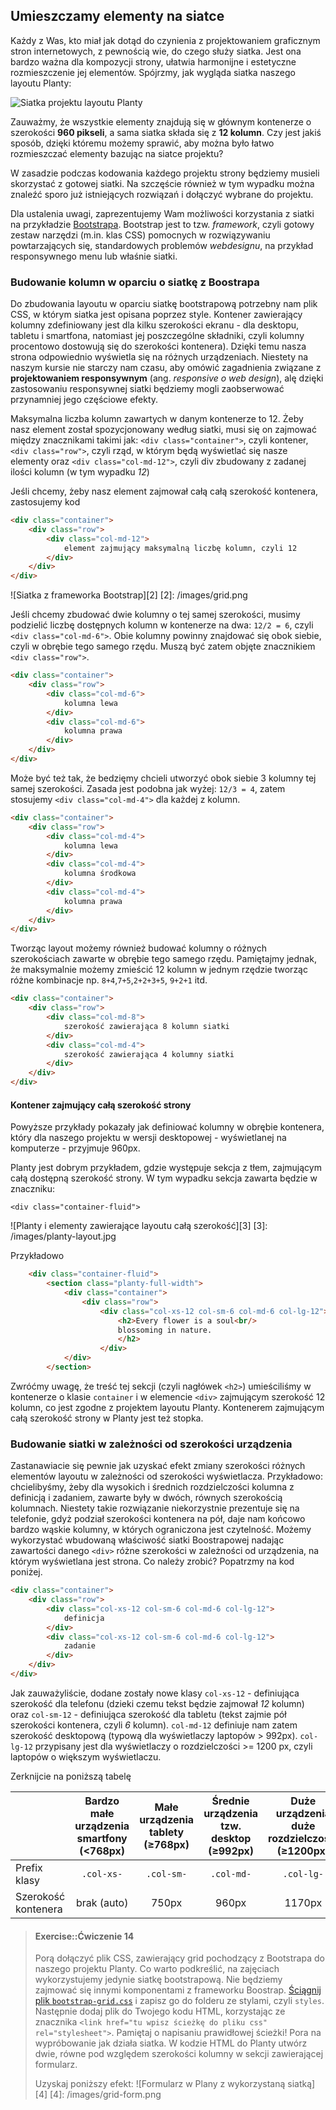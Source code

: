 ## Umieszczamy elementy na siatce

Każdy z Was, kto miał jak dotąd do czynienia z projektowaniem graficznym stron internetowych, z pewnością wie, do czego służy siatka. Jest ona bardzo ważna dla kompozycji strony, ułatwia harmonijne i estetyczne rozmieszczenie jej elementów. Spójrzmy, jak wygląda siatka naszego layoutu Planty:

![Siatka projektu layoutu Planty][1]

[1]: /images/planty-grid.jpg

Zauważmy, że wszystkie elementy znajdują się w głównym kontenerze o szerokości **960 pikseli**, a sama siatka składa się z **12 kolumn**. Czy jest jakiś sposób, dzięki któremu możemy sprawić, aby można było łatwo rozmieszczać elementy bazując na siatce projektu? 

W zasadzie podczas kodowania każdego projektu strony będziemy musieli skorzystać z gotowej siatki. Na szczęście również w tym wypadku można znaleźć sporo już istniejących rozwiązań i dołączyć wybrane do projektu.

Dla ustalenia uwagi, zaprezentujemy Wam możliwości korzystania z siatki na przykładzie [Bootstrapa](http://getbootstrap.com/css/#grid). Bootstrap jest to tzw. *framework*, czyli gotowy zestaw narzędzi (m.in. klas CSS) pomocnych w rozwiązywaniu powtarzających się, standardowych problemów *webdesignu*, na przykład responsywnego menu lub właśnie siatki.

### Budowanie kolumn w oparciu o siatkę z Boostrapa

Do zbudowania layoutu w oparciu siatkę bootstrapową potrzebny nam plik CSS, w którym siatka jest opisana poprzez style. Kontener zawierający kolumny zdefiniowany jest dla kilku szerokości ekranu - dla desktopu, tabletu i smartfona, natomiast jej poszczególne składniki, czyli kolumny procentowo dostowują się do szerokości kontenera). Dzięki temu nasza strona odpowiednio wyświetla się na różnych urządzeniach. Niestety na naszym kursie nie starczy nam czasu, aby omówić zagadnienia związane z **projektowaniem responsywnym** (ang. <i>responsive o web design</i>), alę dzięki zastosowaniu responsywnej siatki będziemy mogli zaobserwować przynamniej jego częściowe efekty.

Maksymalna liczba kolumn zawartych w danym kontenerze to 12. Żeby nasz element został spozycjonowany według siatki, musi się on zajmować między znacznikami takimi jak:
`<div class="container">`, czyli kontener,
`<div class="row">`, czyli rząd, w którym będą wyświetlać się nasze elementy
oraz `<div class="col-md-12">`, czyli div zbudowany z zadanej ilości kolumn (w tym wypadku *12*)

Jeśli chcemy, żeby nasz element zajmował całą całą szerokość kontenera, zastosujemy kod
```html
<div class="container">
	<div class="row">   
    	<div class="col-md-12">
    		element zajmujący maksymalną liczbę kolumn, czyli 12
        </div>
	</div>   
</div>                 
```   

![Siatka z frameworka Bootstrap][2]
[2]: /images/grid.png


Jeśli chcemy zbudować dwie kolumny o tej samej szerokości, musimy podzielić liczbę dostępnych kolumn w kontenerze na dwa: `12/2 = 6`, czyli `<div class="col-md-6">`. Obie kolumny powinny znajdować się obok siebie, czyli w obrębie tego samego rzędu.  Muszą być zatem objęte znacznikiem `<div class="row">`.


```html
<div class="container">
	<div class="row">   
    	<div class="col-md-6">
			kolumna lewa
        </div>
        <div class="col-md-6">
        	kolumna prawa
        </div>
	</div>   
</div>                 
```      

Może być też tak, że bedzięmy chcieli utworzyć obok siebie 3 kolumny tej samej szerokości. Zasada jest podobna jak wyżej: `12/3 = 4`, zatem stosujemy `<div class="col-md-4">` dla każdej z kolumn.

```html
<div class="container">
	<div class="row">   
    	<div class="col-md-4">
			kolumna lewa
        </div>
        <div class="col-md-4">
        	kolumna środkowa  
        </div>
        <div class="col-md-4">
        	kolumna prawa
        </div>
	</div>   
</div>                 
```  
Tworząc layout możemy również budować kolumny o różnych szerokościach zawarte w obrębie tego samego rzędu. Pamiętajmy jednak, że maksymalnie możemy zmieścić 12 kolumn w jednym rzędzie tworząc różne kombinacje np. `8+4`,`7+5`,`2+2+3+5`, `9+2+1` itd. 

```html
<div class="container">
	<div class="row">   
    	<div class="col-md-8">
			szerokość zawierająca 8 kolumn siatki
        </div>
        <div class="col-md-4">
        	szerokość zawierająca 4 kolumny siatki 
        </div>
	</div>   
</div>                 
```  

#### Kontener zajmujący całą szerokość strony
Powyższe przykłady pokazały jak definiować kolumny w obrębie kontenera, który dla naszego projektu w wersji desktopowej - wyświetlanej na komputerze - przyjmuje 960px.

Planty jest dobrym przykładem, gdzie występuje sekcja z tłem, zajmującym całą dostępną szerokość strony. W tym wypadku sekcja zawarta będzie w znaczniku:

`<div class="container-fluid">`

![Planty i elementy zawierające layoutu całą szerokość][3]
[3]: /images/planty-layout.jpg

Przykładowo
```html
	<div class="container-fluid">
		<section class="planty-full-width">
			<div class="container">
				<div class="row">   
			    	<div class="col-xs-12 col-sm-6 col-md-6 col-lg-12">
						<h2>Every flower is a soul<br/>
	                    blossoming in nature.
	                	</h2>
	                </div>
		    </div>
		</section>
```



Zwróćmy uwagę, że treść tej sekcji (czyli nagłówek `<h2>`) umieściliśmy w kontenerze o klasie `container` i w elemencie `<div>` zajmującym szerokość 12 kolumn, co jest zgodne z projektem layoutu Planty.
Kontenerem zajmującym całą szerokość strony w Planty jest też stopka.


### Budowanie siatki w zależności od szerokości urządzenia
Zastanawiacie się pewnie jak uzyskać efekt zmiany szerokości różnych elementów layoutu w zależności od szerokości wyświetlacza.
Przykładowo: chcielibyśmy, żeby dla wysokich i średnich rozdzielczości kolumna z definicją i zadaniem, zawarte były w dwóch, równych szerokością kolumnach. Niestety takie rozwiązanie niekorzystnie prezentuje się na telefonie, gdyż podział szerokości kontenera na pół, daje nam końcowo bardzo wąskie kolumny, w których ograniczona jest czytelność. Możemy wykorzystać wbudowaną właściwość siatki Boostrapowej nadając zawartości danego `<div>` różne szerokości w zależności od urządzenia, na którym wyświetlana jest strona. 
Co należy zrobić? Popatrzmy na kod poniżej.
```html
<div class="container">
	<div class="row">   
    	<div class="col-xs-12 col-sm-6 col-md-6 col-lg-12">
			definicja
        </div>
        <div class="col-xs-12 col-sm-6 col-md-6 col-lg-12">
        	zadanie
        </div>
	</div>   
</div>                 
```  
Jak zauważyliście, dodane zostały nowe klasy `col-xs-12` - definiująca szerokość dla telefonu (dzieki czemu tekst będzie zajmował *12* kolumn) oraz `col-sm-12` - definiująca szerokość dla tabletu (tekst zajmie pół szerokości kontenera, czyli *6* kolumn). `col-md-12` definiuje nam zatem szerokość desktopową (typową dla wyświetlaczy laptopów > 992px). `col-lg-12` przypisany jest dla wyświetlaczy o rozdzielczości >= 1200 px, czyli laptopów o większym wyświetlaczu.

Zerknijcie na poniższą tabelę

|  | Bardzo małe urządzenia <br>smartfony (<768px) | Małe urządzenia<br>tablety (≥768px) | Średnie urządzenia<br>tzw. desktop (≥992px) | Duże urządzenia<br>duże rozdzielczości (≥1200px) 
| -------------- |:---:| :---:| :---:| :---:|
| Prefix klasy       | `.col-xs-` | `.col-sm-` |`.col-md-`| `.col-lg-` | 
| Szerokość kontenera       | brak (auto) | 750px | 960px | 1170px | 



> #### Exercise::Ćwiczenie 14
>
> Porą dołączyć plik CSS, zawierający grid pochodzący z Bootstrapa do naszego projektu Planty. Co warto podkreślić, na zajęciach wykorzystujemy jedynie siatkę bootstrapową. Nie będziemy zajmować się innymi komponentami z frameworku Boostrap.
> <a href="../resources/bootstrap-grid.css" target="_blank">Ściągnij plik `bootstrap-grid.css`</a> i zapisz go do folderu ze stylami, czyli `styles`. Następnie dodaj plik do Twojego kodu HTML, korzystając ze znacznika 
>`<link href="tu wpisz ścieżkę do pliku css" rel="stylesheet">`. Pamiętaj o napisaniu prawidłowej ścieżki!
> Pora na wypróbowanie jak działa siatka.
> W kodzie HTML do Planty utwórz dwie, równe pod względem szerokości kolumny w sekcji zawierającej formularz.
>
>Uzyskaj poniższy efekt:
![Formularz w Plany z wykorzystaną siatką][4]
[4]: /images/grid-form.png